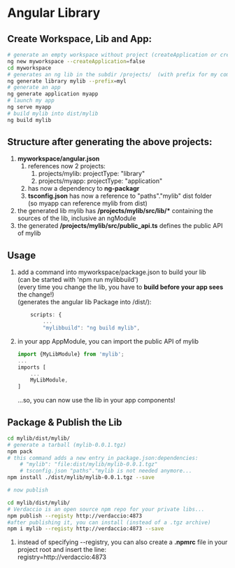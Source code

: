 <link rel="stylesheet" href="../_github-markdown.css">

# Angular Library

## Create Workspace, Lib and App:
```sh
# generate an empty workspace without project (createApplication or create-application)
ng new myworkspace --createApplication=false
cd myworkspace
# generates an ng lib in the subdir /projects/  (with prefix for my component selector)
ng generate library mylib --prefix=myl
# generate an app
ng generate application myapp
# launch my app
ng serve myapp
# build mylib into dist/mylib
ng build mylib
```
## Structure after generating the above projects:

1. **myworkspace/angular.json**
    1. references now 2 projects:
        1. projects/mylib: projectType: "library"
        1. projects/myapp: projectType: "application"
    1. has now a dependency to **ng-packagr**
    1. **tsconfig.json** has now a reference to "paths"."mylib" dist folder<br>(so myapp can reference mylib from dist)
1. the generated lib mylib has **/projects/mylib/src/lib/\*** containing the sources of the lib, inclusive an ngModule
1. the generated **/projects/mylib/src/public_api.ts** defines the public API of mylib

## Usage

1. add a command into myworkspace/package.json to build your lib<br>
(can be started with 'npm run mylibbuild')<br>
(every time you change the lib, you have to **build before your app sees** the change!)<br>
(generates the angular lib Package into /dist/):
    ```ts
        scripts: {
            ...
            "mylibbuild": "ng build mylib",
    ```

1. in your app AppModule, you can import the public API of mylib
    ```ts
    import {MyLibModule} from 'mylib';
    ...
    imports [
        ...
        MyLibModule,
    ]
    ```
    ...so, you can now use the lib in your app components!

## Package & Publish the Lib
```sh
cd mylib/dist/mylib/
# generate a tarball (mylib-0.0.1.tgz)
npm pack
# this command adds a new entry in package.json:dependencies:
    # "mylib": "file:dist/mylib/mylib-0.0.1.tgz"
    # tsconfig.json "paths"."mylib is not needed anymore...
npm install ./dist/mylib/mylib-0.0.1.tgz --save

# now publish

cd mylib/dist/mylib/
# Verdaccio is an open source npm repo for your private libs...
npm publish --registy http://verdaccio:4873
#after publishing it, you can install (instead of a .tgz archive)
npm i mylib --registy http://verdaccio:4873 --save
```
1.  instead of specifying --registry, you can also create a **.npmrc** file in your project root and insert the line:<br>
registry=http://verdaccio:4873
